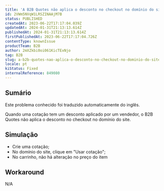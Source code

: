 ```yaml
---
title: 'A B2B Quotes não aplica o desconto no checkout no domínio do site'
id: 2VWm5NVqW1LRSZINAAjM7B
status: PUBLISHED
createdAt: 2023-06-22T17:17:04.039Z
updatedAt: 2024-01-31T21:13:13.614Z
publishedAt: 2024-01-31T21:13:13.614Z
firstPublishedAt: 2023-06-22T17:17:04.726Z
contentType: knownIssue
productTeam: B2B
author: 2mXZkbi0oi061KicTExNjo
tag: B2B
slug: a-b2b-quotes-nao-aplica-o-desconto-no-checkout-no-dominio-do-site
locale: pt
kiStatus: Fixed
internalReference: 849080
---
```


## Sumário

<div class="alert alert-info">
  <p>Este problema conhecido foi traduzido automaticamente do inglês.</p>
</div>


Quando uma cotação tem um desconto aplicado por um vendedor, o B2B Quotes não aplica o desconto no checkout no domínio do site.

## Simulação



- Crie uma cotação;
- No domínio do site, clique em "Usar cotação";
- No carrinho, não há alteração no preço do item

## Workaround


N/A



